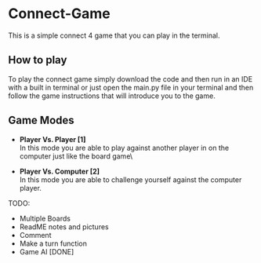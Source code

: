 # Connect-Game

This is a simple connect 4 game that you can play in the terminal.

## How to play
To play the connect game simply download the code and then run in an IDE with a built in terminal or just open the main.py file in your terminal and then follow the game instructions that will introduce you to the game.

## Game Modes
- **Player Vs. Player [1]**\
In this mode you are able to play against another player in on the computer just like the board game\

- **Player Vs. Computer [2]**\
In this mode you are able to challenge yourself against the computer player.


TODO:

- Multiple Boards
- ReadME notes and pictures
- Comment
- Make a turn function
- Game AI [DONE]